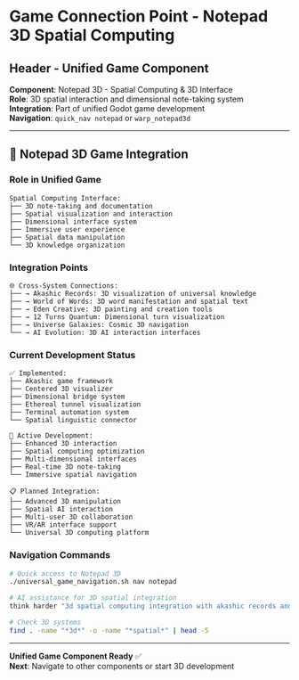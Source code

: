 # Game Connection Point - Notepad 3D Spatial Computing

## Header - Unified Game Component
**Component**: Notepad 3D - Spatial Computing & 3D Interface  
**Role**: 3D spatial interaction and dimensional note-taking system  
**Integration**: Part of unified Godot game development  
**Navigation**: `quick_nav notepad` or `warp_notepad3d`  

---

## 📝 Notepad 3D Game Integration

### **Role in Unified Game**
```
Spatial Computing Interface:
├── 3D note-taking and documentation
├── Spatial visualization and interaction
├── Dimensional interface system
├── Immersive user experience
├── Spatial data manipulation
└── 3D knowledge organization
```

### **Integration Points**
```
🌐 Cross-System Connections:
├── → Akashic Records: 3D visualization of universal knowledge
├── → World of Words: 3D word manifestation and spatial text
├── → Eden Creative: 3D painting and creation tools
├── → 12 Turns Quantum: Dimensional turn visualization  
├── → Universe Galaxies: Cosmic 3D navigation
└── → AI Evolution: 3D AI interaction interfaces
```

### **Current Development Status**
```
✅ Implemented:
├── Akashic game framework
├── Centered 3D visualizer
├── Dimensional bridge system
├── Ethereal tunnel visualization
├── Terminal automation system
└── Spatial linguistic connector

🔄 Active Development:
├── Enhanced 3D interaction
├── Spatial computing optimization
├── Multi-dimensional interfaces
├── Real-time 3D note-taking
└── Immersive spatial navigation

📋 Planned Integration:
├── Advanced 3D manipulation
├── Spatial AI interaction
├── Multi-user 3D collaboration
├── VR/AR interface support
└── Universal 3D computing platform
```

### **Navigation Commands**
```bash
# Quick access to Notepad 3D
./universal_game_navigation.sh nav notepad

# AI assistance for 3D spatial integration
think harder "3d spatial computing integration with akashic records and word manifestation"

# Check 3D systems
find . -name "*3d*" -o -name "*spatial*" | head -5
```

---
**Unified Game Component Ready** ✅  
**Next**: Navigate to other components or start 3D development